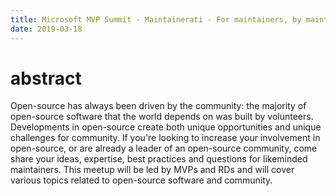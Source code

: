 ```yaml
---
title: Microsoft MVP Summit - Maintainerati - For maintainers, by maintainers (2019)
date: 2019-03-18
---
```


# abstract

Open-source has always been driven by the community: the majority of open-source software that the world depends on was built by volunteers. Developments in open-source create both unique opportunities and unique challenges for community. If you're looking to increase your involvement in open-source, or are already a leader of an open-source community, come share your ideas, expertise, best practices and questions for likeminded maintainers. This meetup will be led by MVPs and RDs and will cover various topics related to open-source software and community.
